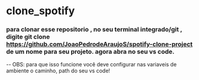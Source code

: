 # clone_spotify

### para clonar esse repositorio , no seu terminal integrado/git , digite git clone https://github.com/JoaoPedrodeAraujoS/spotify-clone-project de um nome para seu projeto. agora abra no seu vs code. 

-- OBS: para que isso funcione você deve configurar nas variaveis de ambiente o caminho, path do seu vs code!
